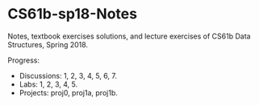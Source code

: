 # CS61b-sp18-Notes

Notes, textbook exercises solutions, and lecture exercises of CS61b Data Structures, Spring 2018.

Progress:

- Discussions: 1, 2, 3, 4, 5, 6, 7.
- Labs: 1, 2, 3, 4, 5.
- Projects: proj0, proj1a, proj1b.
